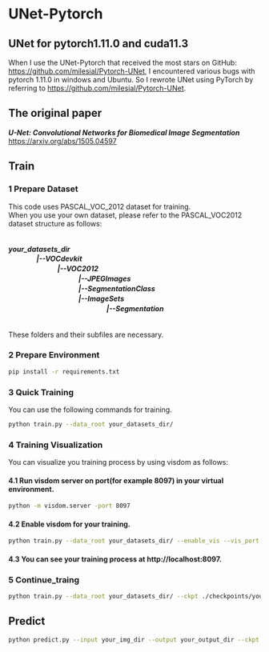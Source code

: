# UNet-Pytorch
## UNet for pytorch1.11.0 and cuda11.3 
When I use the UNet-Pytorch that received the most stars on GitHub: https://github.com/milesial/Pytorch-UNet, I encountered various bugs with pytorch 1.11.0 in windows and Ubuntu. So I rewrote UNet using PyTorch by referring to https://github.com/milesial/Pytorch-UNet.
## The original paper  
***U-Net: Convolutional Networks for Biomedical Image Segmentation***   
https://arxiv.org/abs/1505.04597
## Train
### 1 Prepare Dataset
This code uses PASCAL_VOC_2012 dataset for training.  
When you use your own dataset, please refer to the PASCAL_VOC2012 dataset structure as follows:  
  　  
     
***your_datasets_dir   
　　　　|--VOCdevkit  
　　　　　　　|--VOC2012  
　　　　　　　　　　|--JPEGImages  
　　　　　　　　　　|--SegmentationClass  
　　　　　　　　　　|--ImageSets  
　　　　　　　　　　　　　　|--Segmentation***  
                   　  
                      
These folders and their subfiles are necessary.  
### 2 Prepare Environment  
```bash
pip install -r requirements.txt
```  
### 3 Quick Training
You can use the following commands for training.  
```bash
python train.py --data_root your_datasets_dir/
```
### 4 Training Visualization  
You can visualize you training process by using visdom as follows:  
#### 4.1 Run visdom server on port(for example 8097) in your virtual environment.  
```bash
python -m visdom.server -port 8097
```  
#### 4.2 Enable visdom for your training.  
```bash
python train.py --data_root your_datasets_dir/ --enable_vis --vis_port 8097
```  
#### 4.3 You can see your training process at http://localhost:8097.  
### 5 Continue_traing
```bash  
python train.py --data_root your_datasets_dir/ --ckpt ./checkpoints/your_ckpt.pth --continue_training
```  
## Predict  
```bash  
python predict.py --input your_img_dir --output your_output_dir --ckpt ./checkpoints/your_ckpt.pth
```
